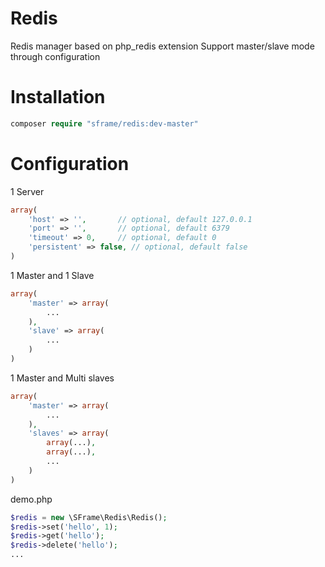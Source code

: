 # Redis
Redis manager based on php_redis extension
Support master/slave mode through configuration

# Installation
```php
composer require "sframe/redis:dev-master"
```

# Configuration
1 Server
```php
array(
    'host' => '',       // optional, default 127.0.0.1
    'port' => '',       // optional, default 6379
    'timeout' => 0,     // optional, default 0
    'persistent' => false, // optional, default false
)
```

1 Master and 1 Slave
```php
array(
    'master' => array(
        ...
    ),
    'slave' => array(
        ...
    )
)
```

1 Master and Multi slaves
```php
array(
    'master' => array(
        ...
    ),
    'slaves' => array(
        array(...),
        array(...),
        ...
    )
)
```



demo.php
```php
$redis = new \SFrame\Redis\Redis();
$redis->set('hello', 1);
$redis->get('hello');
$redis->delete('hello');
...
```
